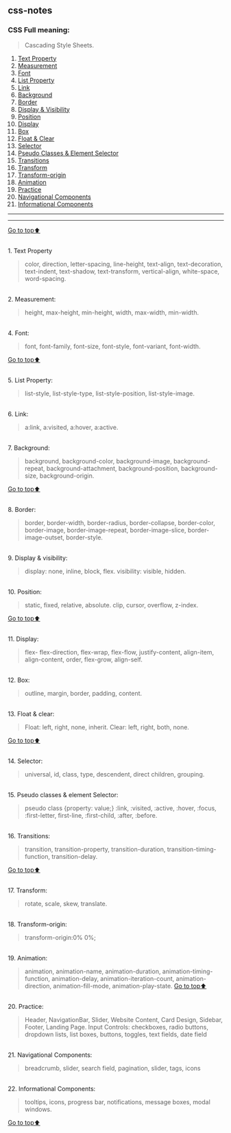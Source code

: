 <a name="top"></a>
## css-notes

### CSS Full meaning:

> Cascading Style Sheets.

1. [Text Property](#text-property)
1. [Measurement](#measurement)
1. [Font](#font)
1. [List Property](#list-property)
1. [Link](#link)
1. [Background](#background)
1. [Border](#border)
1. [Display & Visibility](#display-visibility)
1. [Position](#position)
1. [Display](#display)
1. [Box](#box)
1. [Float & Clear](#float-clear)
1. [Selector](#selector)
1. [Pseudo Classes & Element Selector](#psedudo-Classes)
1. [Transitions](#transitions)
1. [Transform](#transform)
1. [Transform-origin](#transform-origin)
1. [Animation](#animation)
1. [Practice](#practice)
1. [Navigational Components](#navigational-components)
1. [Informational Components](#Informational-Components)
---
***

[Go to top:arrow_up: ](#top)

<br/>
<a name="text-property"></a>
1. Text Property
  
  > color, direction, letter-spacing, line-height, text-align, text-decoration, text-indent, text-shadow, text-transform, vertical-align, white-space, word-spacing.

<br/>
<a name="measurement"></a>
2. Measurement:
  
  > height, max-height, min-height, width, max-width, min-width.

<br/>
<a name="font"></a>
4. Font:
  
  > font, font-family, font-size, font-style, font-variant, font-width.

[Go to top:arrow_up: ](#top)


<br/>
<a name="list-property"></a>
5. List Property:
  
  > list-style, list-style-type, list-style-position, list-style-image.


<br/>
<a name="link"></a>
6. Link:
  
  > a:link, a:visited, a:hover, a:active.

<br/>
<a name="background"></a>
7. Background:
  
  > background, background-color, background-image, background-repeat, background-attachment, background-position, background-size, background-origin.
  > 
[Go to top:arrow_up: ](#top)

<br/>
<a name="border"></a>
8. Border:

  > border, border-width, border-radius, border-collapse, border-color, border-image, border-image-repeat, border-image-slice, border-image-outset, border-style.

<br/>
<a name="display-visibility"></a>
9. Display & visibility:
  
  > display: none, inline, block, flex. visibility: visible, hidden.

<br/>
<a name="position"></a>
10. Position:
  
  > static, fixed, relative, absolute. clip, cursor, overflow, z-index.

[Go to top:arrow_up: ](#top)

<br/>
<a name="display"></a>
11. Display:
  
  > flex- flex-direction, flex-wrap, flex-flow, justify-content, align-item, align-content, order, flex-grow, align-self.

<br/>
<a name="box"></a>
12. Box:
  
  > outline, margin, border, padding, content.

<br/>
<a name="float-clear"></a>
13. Float & clear:
  
  > Float: left, right, none, inherit. Clear: left, right, both, none.

[Go to top:arrow_up: ](#top)

<br/>
<a name="selector"></a>
14. Selector:
  
  > universal, id, class, type, descendent, direct children, grouping.

<br/>
<a name="pseudo-classes"></a>
15. Pseudo classes & element Selector:
  
  > pseudo class {property: value;} :link, :visited, :active, :hover, :focus, :first-letter, first-line, :first-child, :after, :before.

<br/>
<a name="transitions"></a>
16. Transitions:
  
  > transition, transition-property, transition-duration, transition-timing-function, transition-delay.

[Go to top:arrow_up: ](#top)

<br/>
<a name="transform"></a>
17. Transform:
  
  > rotate, scale, skew, translate.

<br/>
<a name="transform-origin"></a>
18. Transform-origin:
  
  > transform-origin:0% 0%;

<br/>
<a name="animation"></a>
19. Animation:
  
  > animation, animation-name, animation-duration, animation-timing-function, animation-delay, animation-iteration-count, animation-direction, animation-fill-mode, animation-play-state.
[Go to top:arrow_up: ](#top)

<br/>
<a name="practice"></a>
20. Practice:
 
 > Header, NavigationBar, Slider, Website Content, Card Design, Sidebar, Footer, Landing Page.
  > Input Controls: checkboxes, radio buttons, dropdown lists, list boxes, buttons, toggles, text fields, date field

<br/>
<a name="navigation-components"></a>
21. Navigational Components:
  
  > breadcrumb, slider, search field, pagination, slider, tags, icons

<br/>
<a name="informational-components"></a>
22. Informational Components:
  
  > tooltips, icons, progress bar, notifications, message boxes, modal windows.

[Go to top:arrow_up: ](#top)
